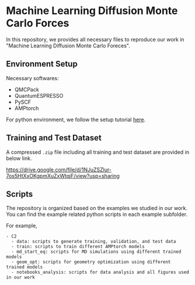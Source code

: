# Machine Learning Diffusion Monte Carlo Forces

In this repository, we provides all necessary files to reproduce our work in "Machine Learning Diffusion Monte Carlo Foreces". 

## Environment Setup

Necessary softwares:

- QMCPack
- QuantumESPRESSO
- PySCF
- AMPtorch

For python environment, we follow the setup tutorial [here](https://github.com/ulissigroup/amptorch/blob/master/README.md).

## Training and Test Dataset

A compressed `.zip` file including all training and test dataset are provided in below link. 

https://drive.google.com/file/d/1NJuZSZlur-7os5HtXxOKgpmXuZxWtqjF/view?usp=sharing

## Scripts

The repository is organized based on the examples we studied in our work. You can find the example related python scripts in each example subfolder. 

For example,

```
- C2
  - data: scripts to generate training, validation, and test data
  - train: scripts to train different AMPtorch models
  - md_start_eq: scripts for MD simulations using different trained models
  - geom_opt: scripts for geometry optimization using different trained models
  - notebooks_analysis: scripts for data analysis and all figures used in our work
```